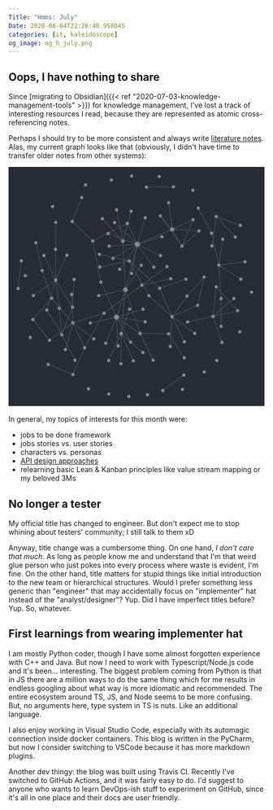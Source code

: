```yaml
---
Title: "Hmms: July"
Date: 2020-08-04T22:26:40.958045
categories: [it, kaleidoscope]
og_image: og_h_july.png
---
```


## Oops, I have nothing to share

Since [migrating to Obsidian]({{< ref "2020-07-03-knowledge-management-tools" >}}) for knowledge management, I've lost a track of interesting resources I read, because they are represented as atomic cross-referencing notes.

Perhaps I should try to be more consistent and always write [literature notes](https://www.lesswrong.com/posts/T382CLwAjsy3fmecf/how-to-take-smart-notes-ahrens-2017). Alas, my current graph looks like that (obviously, I didn't have time to transfer older notes from other systems):

![Obsidian graph view as of July 2020](obsidian_july_2020.png)

In general, my topics of interests for this month were:

- jobs to be done framework
- jobs stories vs. user stories
- characters vs. personas
- [API design approaches](https://tyk.io/api-design-methodologies/) 
- relearning basic Lean & Kanban principles like value stream mapping or my beloved 3Ms

## No longer a tester
My official title has changed to engineer. But don't expect me to stop whining about testers' community; I still talk to them xD 

Anyway, title change was a cumbersome thing. On one hand, _I don't care that much_. As long as people know me and understand that I'm that weird glue person who just pokes into every process where waste is evident, I'm fine. On the other hand, title matters for stupid things like initial introduction to the new team or hierarchical structures. Would I prefer something less generic than "engineer" that may accidentally focus on "implementer" hat instead of the "analyst/designer"? Yup. Did I have imperfect titles before? Yup. So, whatever.

## First learnings from wearing implementer hat
I am mostly Python coder, though I have some almost forgotten experience with C++ and Java. But now I need to work with Typescript/Node.js code and it's been... interesting. The biggest problem coming from Python is that in JS there are a million ways to do the same thing which for me results in endless googling about what way is more idiomatic and recommended. The entire ecosystem around TS, JS, and Node seems to be more confusing. But, no arguments here, type system in TS is nuts. Like an additional language. 

I also enjoy working in Visual Studio Code, especially with its automagic connection inside docker containers. This blog is written in the PyCharm, but now I consider switching to VSCode because it has more markdown plugins. 

Another dev thingy: the blog was built using Travis CI. Recently I've switched to GitHub Actions, and it was fairly easy to do. I'd suggest to anyone who wants to learn DevOps-ish stuff to experiment on GitHub, since it's all in one place and their docs are user friendly.


